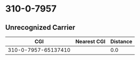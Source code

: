 # 310-0-7957
## Unrecognized Carrier


| CGI | Nearest CGI | Distance |
|-----|-------------|----------|
| 310-0-7957-65137410 |  | 0.0 |
